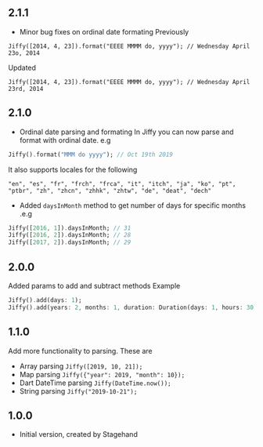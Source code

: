 ## 2.1.1

- Minor bug fixes on ordinal date formating
Previously

`Jiffy([2014, 4, 23]).format("EEEE MMMM do, yyyy"); // Wednesday April 23o, 2014`

Updated

`Jiffy([2014, 4, 23]).format("EEEE MMMM do, yyyy"); // Wednesday April 23rd, 2014`

## 2.1.0

- Ordinal date parsing and formating
In Jiffy you can now parse and format with ordinal date. e.g
```dart
Jiffy().format("MMM do yyyy"); // Oct 19th 2019
```
It also supports locales for the following

`"en", "es", "fr", "frch", "frca", "it", "itch", "ja", "ko", "pt", "ptbr", "zh", "zhcn", "zhhk", "zhtw", "de", "deat", "dech"`

- Added `daysInMonth` method to get number of days for specific months .e.g
```dart
Jiffy([2016, 1]).daysInMonth; // 31
Jiffy([2016, 2]).daysInMonth; // 28
Jiffy([2017, 2]).daysInMonth; // 29
```

## 2.0.0

Added params to add and subtract methods
Example
```dart
Jiffy().add(days: 1);
Jiffy().add(years: 2, months: 1, duration: Duration(days: 1, hours: 30));
```

## 1.1.0

Add more functionality to parsing. These are
- Array parsing `Jiffy([2019, 10, 21]);`
- Map parsing `Jiffy({"year": 2019, "month": 10});`
- Dart DateTime parsing `Jiffy(DateTime.now());`
- String parsing `Jiffy("2019-10-21");`

## 1.0.0

- Initial version, created by Stagehand
